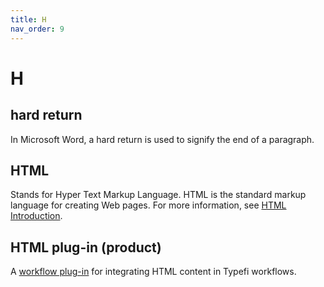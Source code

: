 ```yaml
---
title: H
nav_order: 9
---
```


# H

## hard return
In Microsoft Word, a hard return is used to signify the end of a paragraph.

## HTML
Stands for Hyper Text Markup Language. HTML is the standard markup language for creating Web pages. For more information, see [HTML Introduction](https://www.w3schools.com/html/html_intro.asp).

## HTML plug-in (product)
A [workflow plug-in](/w.html#workflow-plug-ins) for integrating HTML content in Typefi workflows.
